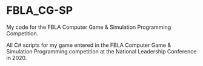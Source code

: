 # FBLA_CG-SP
My code for the FBLA Computer Game &amp; Simulation Programming Competition.

All C# scripts for my game entered in the FBLA Computer Game & Simulation Programming competition at the National Leadership Conference in 2020.
